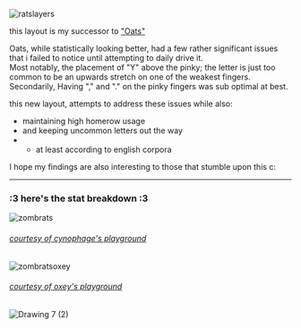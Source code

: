 ![ratslayers](https://github.com/user-attachments/assets/42585b5b-77cb-4a8b-bec7-36a6b53c9638)

this layout is my successor to ["Oats"](https://github.com/rowie324/Oats)  
  
Oats, while statistically looking better, had a few rather significant issues that i failed to notice until attempting to daily drive it.  
Most notably, the placement of "Y" above the pinky; the letter is just too common to be an upwards stretch on one of the weakest fingers. Secondarily, Having "," and "." on the pinky fingers was sub optimal at best.

this new layout, attempts to address these issues while also:  
- maintaining high homerow usage
- and keeping uncommon letters out the way
- - at least according to english corpora

I hope my findings are also interesting to those that stumble upon this c:

--- 
### :3 here's the stat breakdown :3
![zombrats](https://github.com/user-attachments/assets/2f569273-57f8-4355-b8d8-acf59e30a630)
###### [courtesy of cynophage's playground](https://cyanophage.github.io/playground.html?layout=zombxjpluq%5Cratsgfhnei%3Bw-%2Ccvkd.%2Fy%27%5E&mode=ergo&lan=english)

![zombratsoxey](https://github.com/user-attachments/assets/06c7ad65-a5bd-430c-9ffe-7e0ca231526c)
###### [courtesy of oxey's playground](https://oxey.dev/playground/index.html)

![Drawing 7 (2)](https://github.com/user-attachments/assets/4a970269-4c83-497b-a058-32720c2d473c) 
